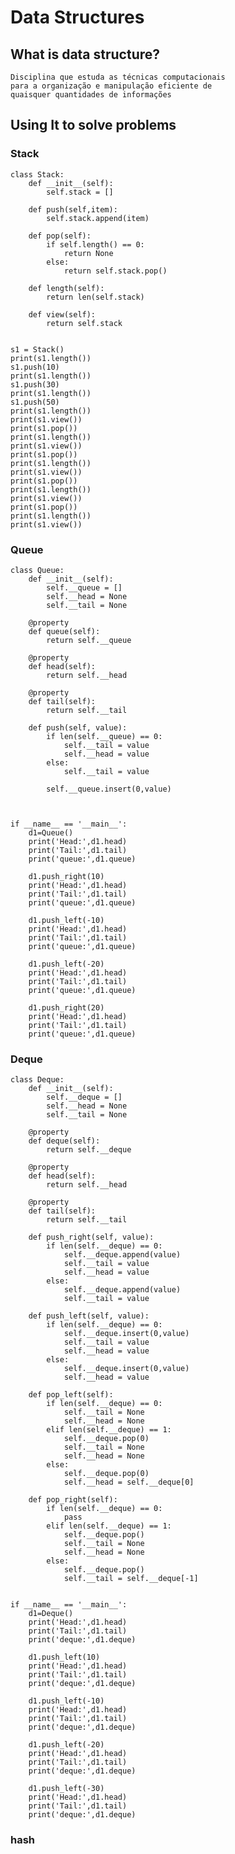 # Data Structures

## What is data structure?

    Disciplina que estuda as técnicas computacionais
    para a organização e manipulação eficiente de
    quaisquer quantidades de informações

## Using It to solve problems

### Stack

    class Stack:
        def __init__(self):
            self.stack = []

        def push(self,item):
            self.stack.append(item)

        def pop(self):
            if self.length() == 0:
                return None
            else:
                return self.stack.pop()

        def length(self):
            return len(self.stack)

        def view(self):
            return self.stack


    s1 = Stack()
    print(s1.length())
    s1.push(10)
    print(s1.length())
    s1.push(30)
    print(s1.length())
    s1.push(50)
    print(s1.length())
    print(s1.view())
    print(s1.pop())
    print(s1.length())
    print(s1.view())
    print(s1.pop())
    print(s1.length())
    print(s1.view())
    print(s1.pop())
    print(s1.length())
    print(s1.view())
    print(s1.pop())
    print(s1.length())
    print(s1.view())

### Queue

    class Queue:
        def __init__(self):
            self.__queue = []
            self.__head = None
            self.__tail = None

        @property
        def queue(self):
            return self.__queue

        @property
        def head(self):
            return self.__head

        @property
        def tail(self):
            return self.__tail

        def push(self, value):
            if len(self.__queue) == 0:
                self.__tail = value
                self.__head = value
            else:
                self.__tail = value

            self.__queue.insert(0,value)



    if __name__ == '__main__':
        d1=Queue()
        print('Head:',d1.head)
        print('Tail:',d1.tail)
        print('queue:',d1.queue)

        d1.push_right(10)
        print('Head:',d1.head)
        print('Tail:',d1.tail)
        print('queue:',d1.queue)

        d1.push_left(-10)
        print('Head:',d1.head)
        print('Tail:',d1.tail)
        print('queue:',d1.queue)

        d1.push_left(-20)
        print('Head:',d1.head)
        print('Tail:',d1.tail)
        print('queue:',d1.queue)

        d1.push_right(20)
        print('Head:',d1.head)
        print('Tail:',d1.tail)
        print('queue:',d1.queue)

### Deque

    class Deque:
        def __init__(self):
            self.__deque = []
            self.__head = None
            self.__tail = None

        @property
        def deque(self):
            return self.__deque

        @property
        def head(self):
            return self.__head

        @property
        def tail(self):
            return self.__tail

        def push_right(self, value):
            if len(self.__deque) == 0:
                self.__deque.append(value)
                self.__tail = value
                self.__head = value
            else:
                self.__deque.append(value)
                self.__tail = value

        def push_left(self, value):
            if len(self.__deque) == 0:
                self.__deque.insert(0,value)
                self.__tail = value
                self.__head = value
            else:
                self.__deque.insert(0,value)
                self.__head = value

        def pop_left(self):
            if len(self.__deque) == 0:
                self.__tail = None
                self.__head = None
            elif len(self.__deque) == 1:
                self.__deque.pop(0)
                self.__tail = None
                self.__head = None
            else:
                self.__deque.pop(0)
                self.__head = self.__deque[0]

        def pop_right(self):
            if len(self.__deque) == 0:
                pass
            elif len(self.__deque) == 1:
                self.__deque.pop()
                self.__tail = None
                self.__head = None
            else:
                self.__deque.pop()
                self.__tail = self.__deque[-1]


    if __name__ == '__main__':
        d1=Deque()
        print('Head:',d1.head)
        print('Tail:',d1.tail)
        print('deque:',d1.deque)

        d1.push_left(10)
        print('Head:',d1.head)
        print('Tail:',d1.tail)
        print('deque:',d1.deque)

        d1.push_left(-10)
        print('Head:',d1.head)
        print('Tail:',d1.tail)
        print('deque:',d1.deque)

        d1.push_left(-20)
        print('Head:',d1.head)
        print('Tail:',d1.tail)
        print('deque:',d1.deque)

        d1.push_left(-30)
        print('Head:',d1.head)
        print('Tail:',d1.tail)
        print('deque:',d1.deque)
### hash
